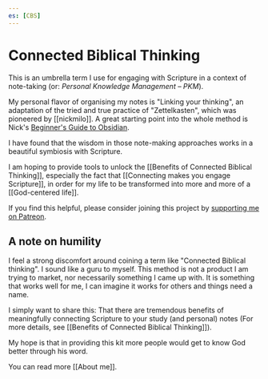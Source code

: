 ```yaml
---
es: [CBS]
---
```

# Connected Biblical Thinking
This is an umbrella term I use for engaging with Scripture in a context of note-taking (or: *Personal Knowledge Management – PKM*).

My personal flavor of organising my notes is "Linking your thinking", an adaptation of the tried and true practice of "Zettelkasten", which was pioneered by [[nickmilo]]. A great starting point into the whole method is Nick's [Beginner's Guide to Obsidian](https://www.youtube.com/watch?v=QgbLb6QCK88&list=PL3NaIVgSlAVLHty1-NuvPa9V0b0UwbzBd).

I have found that the wisdom in those note-making approaches works in a beautiful symbiosis with Scripture.

I am hoping to provide tools to unlock the [[Benefits of Connected Biblical Thinking]], especially the fact that [[Connecting makes you engage Scripture]], in order for my life to be transformed into more and more of a [[God-centered life]].

If you find this helpful, please consider joining this project by [supporting me on Patreon](https://www.patreon.com/joschua).

## A note on humility
I feel a strong discomfort around coining a term like "Connected Biblical thinking". I sound like a guru to myself. This method is not a product I am trying to market, nor necessarily something I came up with. It is something that works well for me, I can imagine it works for others and things need a name.

I simply want to share this: That there are tremendous benefits of meaningfully connecting Scripture to your study (and personal) notes (For more details, see [[Benefits of Connected Biblical Thinking]]). 

My hope is that in providing this kit more people would get to know God better through his word.

You can read more [[About me]].
